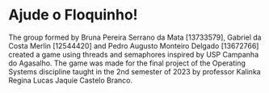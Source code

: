 # Ajude o Floquinho!

The group formed by Bruna Pereira Serrano da Mata [13733579], Gabriel da Costa Merlin [12544420] and Pedro
Augusto Monteiro Delgado [13672766] created a game using threads and semaphores inspired by USP Campanha do Agasalho.
The game was made for the final project of the Operating Systems discipline taught in the 2nd semester of 2023 by professor 
Kalinka Regina Lucas Jaquie Castelo Branco.
